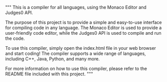 """
This is a compiler for all languages, using the Monaco Editor and Judges0 API.

The purpose of this project is to provide a simple and easy-to-use interface for compiling code in any language. The Monaco Editor is used to provide a user-friendly code editor, while the Judges0 API is used to compile and run the code.

To use this compiler, simply open the index.html file in your web browser and start coding! The compiler supports a wide range of languages, including C++, Java, Python, and many more.

For more information on how to use this compiler, please refer to the README file included with this project.
"""
